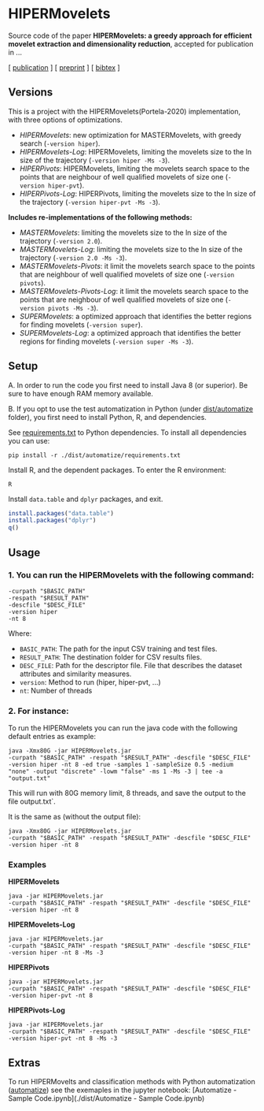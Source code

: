 # HIPERMovelets

Source code of the paper **HIPERMovelets: a greedy approach for efficient movelet extraction and dimensionality reduction**, accepted for publication in ...

\[ [publication](https://#) ] \[ [preprint](./reference/preprint.pdf) ] \[ [bibtex](./reference/bibliography.bib) ]


## Versions


This is a project with the HIPERMovelets(Portela-2020) implementation, with three options of optimizations.


- *HIPERMovelets*: new optimization for MASTERMovelets, with greedy search (`-version hiper`).
- *HIPERMovelets-Log*: HIPERMovelets, limiting the movelets size to the ln size of the trajectory (`-version hiper -Ms -3`).
- *HIPERPivots*: HIPERMovelets, limiting the movelets search space to the points that are neighbour of well qualified movelets of size one (`-version hiper-pvt`).
- *HIPERPivots-Log*: HIPERPivots, limiting the movelets size to the ln size of the trajectory (`-version hiper-pvt -Ms -3`).


**Includes re-implementations of the following methods:**


- *MASTERMovelets*: limiting the movelets size to the ln size of the trajectory (`-version 2.0`).
- *MASTERMovelets-Log*: limiting the movelets size to the ln size of the trajectory (`-version 2.0 -Ms -3`).
- *MASTERMovelets-Pivots*: it limit the movelets search space to the points that are neighbour of well qualified movelets of size one (`-version pivots`).
- *MASTERMovelets-Pivots-Log*: it limit the movelets search space to the points that are neighbour of well qualified movelets of size one (`-version pivots -Ms -3`).
- *SUPERMovelets*: a optimized approach that identifies the better regions for finding movelets (`-version super`).
- *SUPERMovelets-Log*: a optimized approach that identifies the better regions for finding movelets (`-version super -Ms -3`).


## Setup

A. In order to run the code you first need to install Java 8 (or superior). Be sure to have enough RAM memory available. 

B. If you opt to use the test automatization in Python (under [dist/automatize](./dist/automatize/) folder), you first need to install Python, R, and dependencies. 

See [requirements.txt](./dist/automatize/requirements.txt) to Python dependencies. To install all dependencies you can use:

```Shell
pip install -r ./dist/automatize/requirements.txt
```

Install R, and the dependent packages. To enter the R environment:

```Shell
R
```

Install `data.table` and `dplyr` packages, and exit.

```R
install.packages("data.table")
install.packages("dplyr")
q()
```

## Usage

### 1. You can run the HIPERMovelets with the following command:

```Shell
-curpath "$BASIC_PATH" 
-respath "$RESULT_PATH" 
-descfile "$DESC_FILE"  
-version hiper
-nt 8
```


Where:
- `BASIC_PATH`: The path for the input CSV training and test files.
- `RESULT_PATH`: The destination folder for CSV results files.
- `DESC_FILE`: Path for the descriptor file. File that describes the dataset attributes and similarity measures.
- `version`: Method to run (hiper, hiper-pvt, ...)
- `nt`: Number of threads

    
### 2. For instance:

To run the HIPERMovelets you can run the java code with the following default entries as example:


```Shell
java -Xmx80G -jar HIPERMovelets.jar 
-curpath "$BASIC_PATH" -respath "$RESULT_PATH" -descfile "$DESC_FILE" 
-version hiper -nt 8 -ed true -samples 1 -sampleSize 0.5 -medium "none" -output "discrete" -lowm "false" -ms 1 -Ms -3 | tee -a "output.txt"
```


This will run with 80G memory limit, 8 threads, and save the output to the file output.txt`. 

It is the same as (without the output file):


```Shell
java -Xmx80G -jar HIPERMovelets.jar 
-curpath "$BASIC_PATH" -respath "$RESULT_PATH" -descfile "$DESC_FILE" 
-version hiper -nt 8
```

### Examples

**HIPERMovelets**


```Shell
java -jar HIPERMovelets.jar 
-curpath "$BASIC_PATH" -respath "$RESULT_PATH" -descfile "$DESC_FILE" 
-version hiper -nt 8 
```

**HIPERMovelets-Log**


```Shell
java -jar HIPERMovelets.jar 
-curpath "$BASIC_PATH" -respath "$RESULT_PATH" -descfile "$DESC_FILE" 
-version hiper -nt 8 -Ms -3
```

**HIPERPivots**


```Shell
java -jar HIPERMovelets.jar 
-curpath "$BASIC_PATH" -respath "$RESULT_PATH" -descfile "$DESC_FILE" 
-version hiper-pvt -nt 8 
```

**HIPERPivots-Log**


```Shell
java -jar HIPERMovelets.jar 
-curpath "$BASIC_PATH" -respath "$RESULT_PATH" -descfile "$DESC_FILE" 
-version hiper-pvt -nt 8 -Ms -3
```


## Extras

To run HIPERMovelts and classification methods with Python automatization ([automatize](./dist/automatize/)) see the exemaples in the jupyter notebook: [Automatize - Sample Code.ipynb](./dist/Automatize - Sample Code.ipynb)
